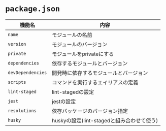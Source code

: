 # `package.json`

| 機能名            | 内容                                       |
| -                 | -                                          |
| `name`            | モジュールの名前                           |
| `version`         | モジュールのバージョン                     |
| `private`         | モジュールをprivateにする                  |
| `dependencies`    | 依存するモジュールとバージョン             |
| `devDependencies` | 開発時に依存するモジュールとバージョン     |
| `scripts`         | コマンドを実行するエイリアスの定義         |
| `lint-staged`     | lint-stagedの設定                          |
| `jest`            | jestの設定                                 |
| `resolutions`     | 依存パッケージのバージョン指定             |
| `husky`           | huskyの設定(lint-stagedと組み合わせて使う) |
